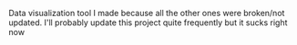 Data visualization tool I made because all the other ones were broken/not updated. I'll probably update this project quite frequently but it sucks right now
